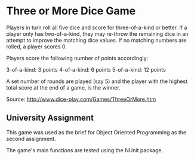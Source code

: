 # Three or More Dice Game

Players in turn roll all five dice and score for three-of-a-kind or better.  If a player only has two-of-a-kind, they may re-throw the remaining dice in an attempt to improve the matching dice values.  If no matching numbers are rolled, a player scores 0.

Players score the following number of points accordingly:

3-of-a-kind: 3 points
4-of-a-kind: 6 points
5-of-a-kind: 12 points

A set number of rounds are played (say 5) and the player with the highest total score at the end of a game, is the winner.

Source: http://www.dice-play.com/Games/ThreeOrMore.htm

## University Assignment
This game was used as the brief for Object Oriented Programming as the second assignment.

The game's main functions are tested using the NUnit package.
